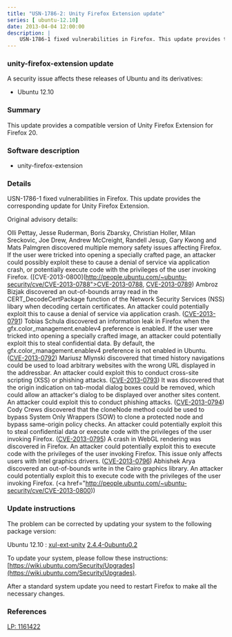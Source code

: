 ```yaml
---
title: "USN-1786-2: Unity Firefox Extension update"
series: [ ubuntu-12.10]
date: 2013-04-04 12:00:00
description: |
    USN-1786-1 fixed vulnerabilities in Firefox. This update provides the corresponding update for Unity Firefox Extension.
--- 
```

 
 


### unity-firefox-extension update

A security issue affects these releases of Ubuntu and its derivatives:

* Ubuntu 12.10

### Summary

This update provides a compatible version of Unity Firefox Extension for Firefox 20.

### Software description

* unity-firefox-extension 

### Details

USN-1786-1 fixed vulnerabilities in Firefox. This update provides the corresponding update for Unity Firefox Extension.

Original advisory details:

 Olli Pettay, Jesse Ruderman, Boris Zbarsky, Christian Holler, Milan Sreckovic, Joe Drew, Andrew McCreight, Randell Jesup, Gary Kwong and Mats Palmgren discovered multiple memory safety issues affecting Firefox. If the user were tricked into opening a specially crafted page, an attacker could possibly exploit these to cause a denial of service via application crash, or potentially execute code with the privileges of the user invoking Firefox. ([CVE-2013-0800](http://people.ubuntu.com/~ubuntu-security/cve/CVE-2013-0788">CVE-2013-0788</a>, <a href="http://people.ubuntu.com/~ubuntu-security/cve/CVE-2013-0789">CVE-2013-0789</a>) Ambroz Bizjak discovered an out-of-bounds array read in the CERT_DecodeCertPackage function of the Network Security Services (NSS) libary when decoding certain certificates. An attacker could potentially exploit this to cause a denial of service via application crash. (<a href="http://people.ubuntu.com/~ubuntu-security/cve/CVE-2013-0791">CVE-2013-0791</a>) Tobias Schula discovered an information leak in Firefox when the gfx.color_management.enablev4 preference is enabled. If the user were tricked into opening a specially crafted image, an attacker could potentially exploit this to steal confidential data. By default, the gfx.color_management.enablev4 preference is not enabled in Ubuntu. (<a href="http://people.ubuntu.com/~ubuntu-security/cve/CVE-2013-0792">CVE-2013-0792</a>) Mariusz Mlynski discovered that timed history navigations could be used to load arbitrary websites with the wrong URL displayed in the addressbar. An attacker could exploit this to conduct cross-site scripting (XSS) or phishing attacks. (<a href="http://people.ubuntu.com/~ubuntu-security/cve/CVE-2013-0793">CVE-2013-0793</a>) It was discovered that the origin indication on tab-modal dialog boxes could be removed, which could allow an attacker&#39;s dialog to be displayed over another sites content. An attacker could exploit this to conduct phishing attacks. (<a href="http://people.ubuntu.com/~ubuntu-security/cve/CVE-2013-0794">CVE-2013-0794</a>) Cody Crews discovered that the cloneNode method could be used to bypass System Only Wrappers (SOW) to clone a protected node and bypass same-origin policy checks. An attacker could potentially exploit this to steal confidential data or execute code with the privileges of the user invoking Firefox. (<a href="http://people.ubuntu.com/~ubuntu-security/cve/CVE-2013-0795">CVE-2013-0795</a>) A crash in WebGL rendering was discovered in Firefox. An attacker could potentially exploit this to execute code with the privileges of the user invoking Firefox. This issue only affects users with Intel graphics drivers. (<a href="http://people.ubuntu.com/~ubuntu-security/cve/CVE-2013-0796">CVE-2013-0796</a>) Abhishek Arya discovered an out-of-bounds write in the Cairo graphics library. An attacker could potentially exploit this to execute code with the privileges of the user invoking Firefox. (<a href="http://people.ubuntu.com/~ubuntu-security/cve/CVE-2013-0800)) 

### Update instructions

The problem can be corrected by updating your system to the following package version:

Ubuntu 12.10
 : [xul-ext-unity](https://launchpad.net/ubuntu/+source/unity-firefox-extension) <span> [2.4.4-0ubuntu0.2](https://launchpad.net/ubuntu/+source/unity-firefox-extension/2.4.4-0ubuntu0.2) </span> 

To update your system, please follow these instructions: [https://wiki.ubuntu.com/Security/Upgrades](https://wiki.ubuntu.com/Security/Upgrades).

After a standard system update you need to restart Firefox to make all the necessary changes. 

### References

 
 [LP: 1161422](https://launchpad.net/bugs/1161422)
 

